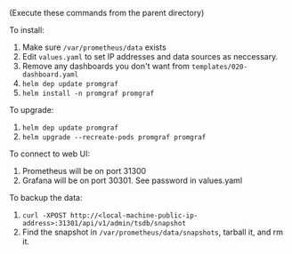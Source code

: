 (Execute these commands from the parent directory)

To install:

1. Make sure `/var/prometheus/data` exists
2. Edit `values.yaml` to set IP addresses and data sources as neccessary.
3. Remove any dashboards you don't want from `templates/020-dashboard.yaml`
4. `helm dep update promgraf`
5. `helm install -n promgraf promgraf`

To upgrade:

1. `helm dep update promgraf`
2. `helm upgrade --recreate-pods promgraf promgraf`

To connect to web UI:

1. Prometheus will be on port 31300
2. Grafana will be on port 30301. See password in values.yaml

To backup the data:

1. `curl -XPOST http://<local-machine-public-ip-address>:31301/api/v1/admin/tsdb/snapshot`
2. Find the snapshot in `/var/prometheus/data/snapshots`, tarball it, and rm it.